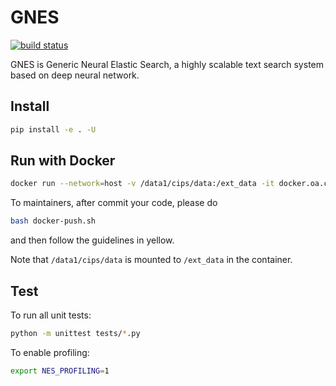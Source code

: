# GNES

[![build status](http://badge.orange-ci.oa.com/ai-innersource/nes.svg)]()


GNES is Generic Neural Elastic Search, a highly scalable text search system based on deep neural network.

## Install

```bash
pip install -e . -U
```

## Run with Docker

```bash
docker run --network=host -v /data1/cips/data:/ext_data -it docker.oa.com/public/aipd-nes:master bash
```

To maintainers, after commit your code, please do 
```bash
bash docker-push.sh
```
and then follow the guidelines in yellow. 

Note that `/data1/cips/data` is mounted to `/ext_data` in the container.

## Test

To run all unit tests:

```bash
python -m unittest tests/*.py
```


To enable profiling:

```bash
export NES_PROFILING=1
```